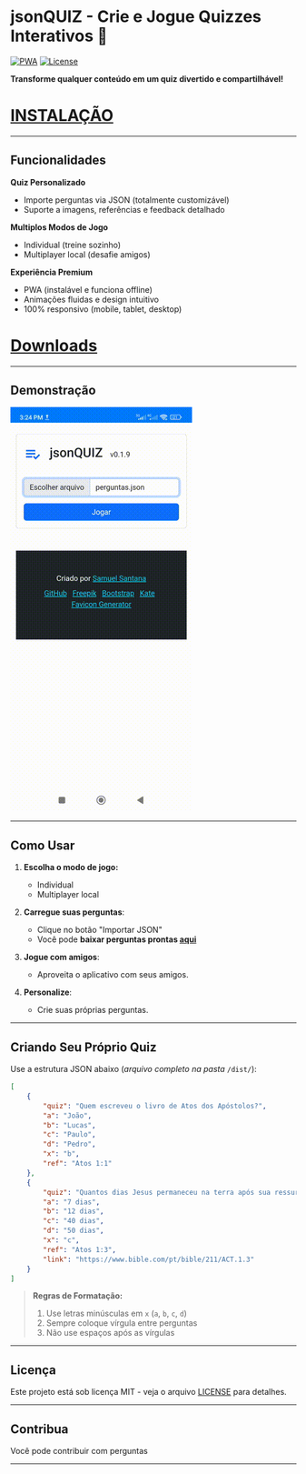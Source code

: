 # jsonQUIZ - Crie e Jogue Quizzes Interativos 🎯  

[![PWA](https://img.shields.io/badge/PWA-Optimized-4285F4?style=for-the-badge&logo=google-chrome&logoColor=white)](https://web.dev/what-are-pwas/)
[![License](https://img.shields.io/badge/License-MIT-brightgreen?style=for-the-badge)](LICENSE)

**Transforme qualquer conteúdo em um quiz divertido e compartilhável!** 

# [INSTALAÇÃO](https://jsonquiz.netlify.app/)

---

## Funcionalidades

**Quiz Personalizado**  
- Importe perguntas via JSON (totalmente customizável)  
- Suporte a imagens, referências e feedback detalhado 

**Multiplos Modos de Jogo**
- Individual (treine sozinho)  
- Multiplayer local (desafie amigos)

**Experiência Premium**  
- PWA (instalável e funciona offline)  
- Animações fluidas e design intuitivo  
- 100% responsivo (mobile, tablet, desktop) 

# [Downloads](https://github.com/samuelsantanaoficial/jsonquiz/releases/latest)

---

## Demonstração  

![Demontração](demo.gif)

---

## Como Usar
1. **Escolha o modo de jogo:**
    - Individual
    - Multiplayer local

1. **Carregue suas perguntas**:
   - Clique no botão "Importar JSON"
   - Você pode **baixar perguntas prontas [aqui](https://github.com/samuelsantanaoficial/jsonquiz/releases/latest)**

2. **Jogue com amigos**:
   - Aproveita o aplicativo com seus amigos.

3. **Personalize**:
   - Crie suas próprias perguntas.

---

## Criando Seu Próprio Quiz  
Use a estrutura JSON abaixo (*arquivo completo na pasta* `/dist/`):

```json
[
    {
        "quiz": "Quem escreveu o livro de Atos dos Apóstolos?",
        "a": "João",
        "b": "Lucas",
        "c": "Paulo",
        "d": "Pedro",
        "x": "b",
        "ref": "Atos 1:1"
    },
    {
        "quiz": "Quantos dias Jesus permaneceu na terra após sua ressurreição antes de subir ao céu?",
        "a": "7 dias",
        "b": "12 dias",
        "c": "40 dias",
        "d": "50 dias",
        "x": "c",
        "ref": "Atos 1:3",
        "link": "https://www.bible.com/pt/bible/211/ACT.1.3"
    }
]
```

> **Regras de Formatação:**
> 1. Use letras minúsculas em `x` (`a`, `b`, `c`, `d`)
> 2. Sempre coloque vírgula entre perguntas
> 3. Não use espaços após as vírgulas

---

## Licença
Este projeto está sob licença MIT - veja o arquivo [LICENSE](LICENSE) para detalhes.

---

## Contribua
Você pode contribuir com perguntas

---